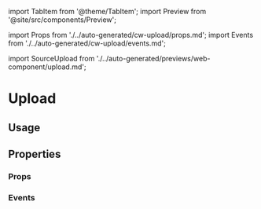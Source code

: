import TabItem from '@theme/TabItem';
import Preview from '@site/src/components/Preview';

import Props from './../auto-generated/cw-upload/props.md';
import Events from './../auto-generated/cw-upload/events.md';

import SourceUpload from './../auto-generated/previews/web-component/upload.md';

# Upload

## Usage

<Preview name="upload" height="5rem">
  <TabItem value="javascript">
    <SourceUpload />
  </TabItem>
</Preview>

## Properties

### Props

<Props />

### Events

<Events />
